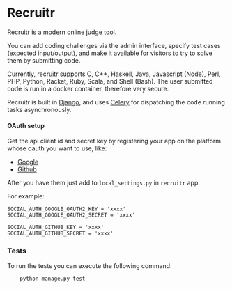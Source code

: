 Recruitr
========

Recruitr is a modern online judge tool.

You can add coding challenges via the admin interface, specify test cases
(expected input/output), and make it available for visitors to try to solve them
by submitting code.

Currently, recruitr supports C, C++, Haskell, Java, Javascript (Node), Perl,
PHP, Python, Racket, Ruby, Scala, and Shell (Bash). The user submitted code is
run in a docker container, therefore very secure.

Recruitr is built in [Django](https://www.djangoproject.com), and
uses [Celery](http://www.celeryproject.org) for dispatching the code running
tasks asynchronously.

#### OAuth setup

Get the api client id and secret key by registering your app on the platform whose oauth you want to use, like:
 * [Google](https://console.developers.google.com/start)
 * [Github](https://developer.github.com/apps/building-integrations/setting-up-and-registering-oauth-apps/)

After you have them just add to `local_settings.py` in `recruitr` app.

For example:

    SOCIAL_AUTH_GOOGLE_OAUTH2_KEY = 'xxxx'
    SOCIAL_AUTH_GOOGLE_OAUTH2_SECRET = 'xxxx'

    SOCIAL_AUTH_GITHUB_KEY = 'xxxx'
    SOCIAL_AUTH_GITHUB_SECRET = 'xxxx'

### Tests

To run the tests you can execute the following command.

```shell
    python manage.py test
```
